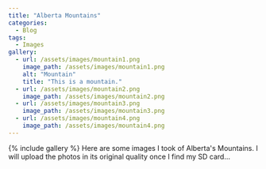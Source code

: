 ```yaml
---
title: "Alberta Mountains"
categories:
  - Blog
tags:
  - Images
gallery:
  - url: /assets/images/mountain1.png
    image_path: /assets/images/mountain1.png
    alt: "Mountain"
    title: "This is a mountain."
  - url: /assets/images/mountain2.png
    image_path: /assets/images/mountain2.png 
  - url: /assets/images/mountain3.png
    image_path: /assets/images/mountain3.png
  - url: /assets/images/mountain4.png
    image_path: /assets/images/mountain4.png   
---
```

{% include gallery %}
Here are some images I took of Alberta's Mountains. 
I will upload the photos in its original quality once I find my SD card...
